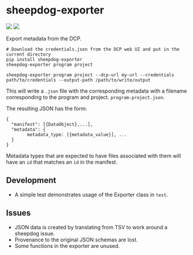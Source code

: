 # sheepdog-exporter
<img src="https://travis-ci.org/david4096/sheepdog-exporter.svg?branch=master" /> <img src="https://img.shields.io/pypi/v/sheepdog-exporter.svg" />

Export metadata from the DCP.

```
# Download the credentials.json from the DCP web UI and put in the current directory
pip install sheepdog-exporter
sheepdog-exporter program project

sheepdog-exporter program project --dcp-url my-url --credentials path/to/credentials --output-path /path/to/write/output
```

This will write a `.json` file with the corresponding metadata
with a filename corresponding to the program and project. `program-project.json`.

The resulting JSON has the form:

```
{
  "manifest": [{DataObject},...],
  "metadata": {
        metadata_type: [{metadata_value}], ...
  }
}
```

Metadata types that are expected to have files associated with them will
have an `id` that matches an `id` in the manifest.

## Development

* A simple test demonstrates usage of the Exporter class in `test`.

## Issues

* JSON data is created by translating from TSV to work around a sheepdog issue.
* Provenance to the original JSON schemas are lost.
* Some functions in the exporter are unused.
